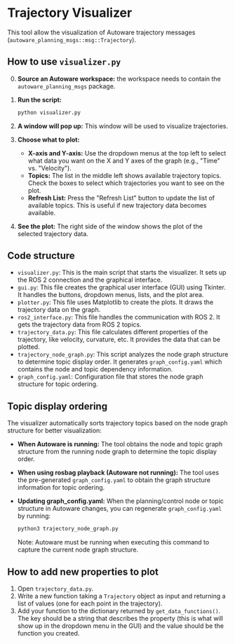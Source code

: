# Trajectory Visualizer

This tool allow the visualization of Autoware trajectory messages (`autoware_planning_msgs::msg::Trajectory`).

## How to use `visualizer.py`

0. **Source an Autoware workspace:** the workspace needs to contain the `autoware_planning_msgs` package.
1. **Run the script:**

   ```bash
   python visualizer.py
   ```

2. **A window will pop up:** This window will be used to visualize trajectories.

3. **Choose what to plot:**
   - **X-axis and Y-axis:** Use the dropdown menus at the top left to select what data you want on the X and Y axes of the graph (e.g., "Time" vs. "Velocity").
   - **Topics:** The list in the middle left shows available trajectory topics. Check the boxes to select which trajectories you want to see on the plot.
   - **Refresh List:** Press the "Refresh List" button to update the list of available topics. This is useful if new trajectory data becomes available.

4. **See the plot:** The right side of the window shows the plot of the selected trajectory data.

## Code structure

- `visualizer.py`: This is the main script that starts the visualizer. It sets up the ROS 2 connection and the graphical interface.
- `gui.py`: This file creates the graphical user interface (GUI) using Tkinter. It handles the buttons, dropdown menus, lists, and the plot area.
- `plotter.py`: This file uses Matplotlib to create the plots. It draws the trajectory data on the graph.
- `ros2_interface.py`: This file handles the communication with ROS 2. It gets the trajectory data from ROS 2 topics.
- `trajectory_data.py`: This file calculates different properties of the trajectory, like velocity, curvature, etc. It provides the data that can be plotted.
- `trajectory_node_graph.py`: This script analyzes the node graph structure to determine topic display order. It generates `graph_config.yaml` which contains the node and topic dependency information.
- `graph_config.yaml`: Configuration file that stores the node graph structure for topic ordering.

## Topic display ordering

The visualizer automatically sorts trajectory topics based on the node graph structure for better visualization:

- **When Autoware is running:** The tool obtains the node and topic graph structure from the running node graph to determine the topic display order.
- **When using rosbag playback (Autoware not running):** The tool uses the pre-generated `graph_config.yaml` to obtain the graph structure information for topic ordering.
- **Updating graph_config.yaml:** When the planning/control node or topic structure in Autoware changes, you can regenerate `graph_config.yaml` by running:

  ```bash
  python3 trajectory_node_graph.py
  ```

  Note: Autoware must be running when executing this command to capture the current node graph structure.

## How to add new properties to plot

1. Open `trajectory_data.py`.
2. Write a new function taking a `Trajectory` object as input and returning a list of values (one for each point in the trajectory).
3. Add your function to the dictionary returned by `get_data_functions()`. The key should be a string that describes the property (this is what will show up in the dropdown menu in the GUI) and the value should be the function you created.
